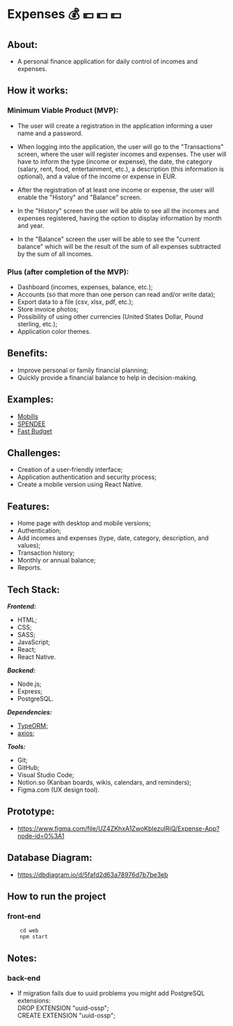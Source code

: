 # **Expenses** :moneybag: :euro: :dollar: :pound:

## About:

- A personal finance application for daily control of incomes and expenses.  

## How it works:

### Minimum Viable Product (MVP):

- The user will create a registration in the application informing a user name and a password.  
  
- When logging into the application, the user will go to the "Transactions" screen, where the user will register incomes and expenses. The user will have to inform the type (income or expense), the date, the category (salary, rent, food, entertainment, etc.), a description (this information is optional), and a value of the income or expense in EUR.  
  
- After the registration of at least one income or expense, the user will enable the "History" and "Balance" screen.  
  
- In the "History" screen the user will be able to see all the incomes and expenses registered, having the option to display information by month and year.  
  
- In the "Balance" screen the user will be able to see the "current balance" which will be the result of the sum of all expenses subtracted by the sum of all incomes.  

### Plus (after completion of the MVP):

- Dashboard (incomes, expenses, balance, etc.);
- Accounts (so that more than one person can read and/or write data);
- Export data to a file (csv, xlsx, pdf, etc.);
- Store invoice photos;
- Possibility of using other currencies (United States Dollar, Pound sterling, etc.);
- Application color themes.

## Benefits:

- Improve personal or family financial planning;  
- Quickly provide a financial balance to help in decision-making.  

## Examples:

- [Mobills](https://www.mobillsapp.com/)
- [SPENDEE](https://www.spendee.com/)
- [Fast Budget](https://fastbudget.app/)

## Challenges:

- Creation of a user-friendly interface;  
- Application authentication and security process;  
- Create a mobile version using React Native.  

## Features:

- Home page with desktop and mobile versions;
- Authentication;
- Add incomes and expenses (type, date, category, description, and values);
- Transaction history;
- Monthly or annual balance;
- Reports.

## Tech Stack:

**_Frontend:_**  

- HTML;
- CSS;
- SASS;
- JavaScript;
- React;
- React Native.

**_Backend:_**  

- Node.js;
- Express;
- PostgreSQL.

**_Dependencies:_**  

- [TypeORM;](https://typeorm.io/)  
- [axios](https://github.com/axios/axios);

**_Tools:_**  

- Git;
- GitHub;
- Visual Studio Code;
- Notion.so (Kanban boards, wikis, calendars, and reminders);
- Figma.com (UX design tool).

## Prototype:

- https://www.figma.com/file/UZ4ZKhxA1ZwoKbIezuIRiQ/Expense-App?node-id=0%3A1  

## Database Diagram:

- https://dbdiagram.io/d/5fafd2d63a78976d7b7be3eb  

## How to run the project

### front-end


```
    cd web
    npm start
```

## Notes: 

### back-end

- If migration fails due to uuid problems you might add PostgreSQL extensions:  
DROP EXTENSION "uuid-ossp";  
CREATE EXTENSION "uuid-ossp";  